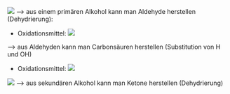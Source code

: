 ![](Pasted%20image%2020231221163555.png)
--> aus einem primären Alkohol kann man Aldehyde herstellen (Dehydrierung):
- Oxidationsmittel:  ![](Pasted%20image%2020231221164039.png)

--> aus Aldehyden kann man Carbonsäuren herstellen (Substitution von H und OH)
- Oxidationsmittel: 
![](Pasted%20image%2020231221164236.png)



![](Pasted%20image%2020231221164328.png)
--> aus sekundären Alkohol kann man Ketone herstellen (Dehydrierung)
